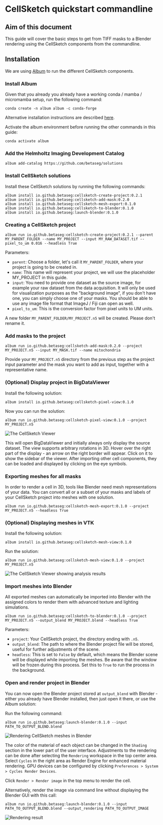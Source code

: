 # CellSketch quickstart commandline

## Aim of this document

This guide will cover the basic steps to get from TIFF masks to a Blender rendering using the CellSketch components from the commandline. 

## Installation

We are using [Album](https://album.solutions) to run the different CellSketch components.

### Install Album

Given that you already you already have a working conda / mamba / micromamba setup, run the following command:
```
conda create -n album album -c conda-forge
```

Alternative installation instructions are described [here](https://docs.album.solutions/en/latest/installation-instructions.html).

Activate the album environment before running the other commands in this guide:
```
conda activate album
```

### Add the Helmholtz Imaging Development Catalog

```
album add-catalog https://github.com/betaseg/solutions
```

### Install CellSketch solutions

Install these CellSketch solutions by running the following commands:
```
album install io.github.betaseg:cellsketch-create-project:0.2.1
album install io.github.betaseg:cellsketch-add-mask:0.2.0
album install io.github.betaseg:cellsketch-mesh-export:0.1.0
album install io.github.betaseg:cellsketch-to-blender:0.1.0
album install io.github.betaseg:launch-blender:0.1.0
```

### Creating a CellSketch project
```
album run io.github.betaseg:cellsketch-create-project:0.2.1 --parent MY_PARENT_FOLDER --name MY_PROJECT --input MY_RAW_DATASET.tif --pixel_to_um 0.016 --headless True
```

Parameters:
- `parent`: Choose a folder, let's call it `MY_PARENT_FOLDER`, where your project is going to be created in.
- `name`: This name will represent your project, we will use the placeholder MY_PROJECT in this guide.
- `input`: You need to provide one dataset as the source image, for example your raw dataset from the data acquisition. It will only be used for visualization purposes as the "background image", if you don't have one, you can simply choose one of your masks. You should be able to use any image file format that ImageJ / Fiji can open as well.
- `pixel_to_um`: This is the conversion factor from pixel units to UM units.


A new folder `MY_PARENT_FOLDER/MY_PROJECT.n5` will be created. Please don't rename it.

### Add masks to the project
```
album run io.github.betaseg:cellsketch-add-mask:0.2.0 --project MY_PROJECT.n5 --input MY_MASK.tif --name mitochondria
```
Provide your `MY_PROJECT.n5` directory from the previous step as the project input parameter and the mask you want to add as input, together with a representative name.

### (Optional) Display project in BigDataViewer

Install the following solution:
```
album install io.github.betaseg:cellsketch-pixel-view:0.1.0
```
Now you can run the solution:
```
album run io.github.betaseg:cellsketch-pixel-view:0.1.0 --project MY_PROJECT.n5
```
![The CellSketch Viewer](doc/cellsketch-import-mito.png)

This will open BigDataViewer and initially always only display the source dataset. The view supports arbitrary rotations in 3D. Hover over the right part of the display - an arrow on the right border will appear. Click on it to show the sidebar of the viewer. After importing other cell components, they can be loaded and displayed by clicking on the eye symbols.

### Exporting meshes for all masks

In order to render a cell in 3D, tools like Blender need mesh representations of your data. You can convert all or a subset of your masks and labels of your CellSketch project into meshes with one solution.

```
album run io.github.betaseg:cellsketch-mesh-export:0.1.0 --project MY_PROJECT.n5 --headless True
```

### (Optional) Displaying meshes in VTK
Install the following solution:
```
album install io.github.betaseg:cellsketch-mesh-view:0.1.0
```
Run the solution:
```
album run io.github.betaseg:cellsketch-mesh-view:0.1.0 --project MY_PROJECT.n5
```

![The CellSketch Viewer showing analysis results](doc/cellsketch-mesh-view-mito.png)

### Import meshes into Blender

All exported meshes can automatically be imported into Blender with the assigned colors to render them with advanced texture and lighting simulations. 

```
album run io.github.betaseg:cellsketch-to-blender:0.1.0 --project MY_PROJECT.n5 --output_blend MY_PROJECT.blend --headless True
```

Parameters:
- `project`: Your CellSketch project, the directory ending with `.n5`.
- `output_blend`: The path to where the Blender project file will be stored, useful for further adjustments of the scene. 
- `headless`: This is set to `False` by default, which means the Blender scene will be displayed while importing the meshes. Be aware that the window will be frozen during this process. Set this to `True` to run the process in the background.

### Open and render project in Blender

You can now open the Blender project stored at `output_blend` with Blender - either you already have Blender installed, then just open it there, or use the Album solution:

Run the following command:
```
album run io.github.betaseg:launch-blender:0.1.0 --input PATH_TO_OUTPUT_BLEND.blend
```
![Rendering CellSketch meshes in Blender](doc/cellsketch-mesh-render-mito.png)

The color of the material of each object can be changed in the `Shading` section in the lower part of the user interface.
Adjustments to the rendering can be done after selecting the `Rendering` workspace in the top center area. Select `Cycles` in the right area as Render Engine for enhanced material rendering. GPU devices can be configured by clicking `Preferences > System > Cycles Render Devices`.

Click `Render > Render image` in the top menu to render the cell.

Alternatively, render the image via command line without displaying the Blender GUI with this call:
```
album run io.github.betaseg:launch-blender:0.1.0 --input PATH_TO_OUTPUT_BLEND.blend --output_rendering PATH_TO_OUTPUT_IMAGE
```


![Rendering result](doc/cell_h1_mitochondria.png)
